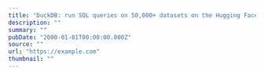 ```yaml
---
title: "DuckDB: run SQL queries on 50,000+ datasets on the Hugging Face Hub"
description: ""
summary: ""
pubDate: "2000-01-01T00:00:00.000Z"
source: ""
url: "https://example.com"
thumbnail: ""
---
```


